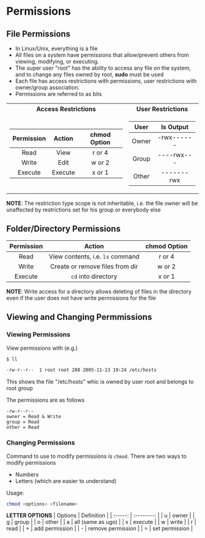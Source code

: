 # Permissions

## File Permissions

- In Linux/Unix, everything is a file
- All files on a system have permissions that allow/prevent others from viewing, modifying, or executing.
- The super user "root" has the ability to access any file on the system, and to change any files owned by root, **sudo** must be used
- Each file has access restrictions with permissions, user restrictions with owner/group association.
- Permissions are referred to as bits
<table>
<tr><th>Access Restrictions</th><th>User Restrictions</th></tr>
<tr>
<td>

| Permission | Action | chmod Option |
|:--------: |:----: |:----------: |
| Read | View | r or 4 |
| Write | Edit | w or 2 |
| Execute | Execute | x or 1 |

</td>
<td>

| User | Is Output |
|:-: |:-: |
| Owner | -rwx------|
| Group | ----rwx---|
| Other | -------rwx|

</td>
</tr>
</table>


**NOTE**: The restriction type scope is not inheritable, i.e. the file owner will be unaffected by restrictions set for his group or everybody else

## Folder/Directory Permissions

| Permission | Action | chmod Option |
|:--------: |:----: |:----------: |
| Read | View contents, i.e. ``ls`` command | r or 4 |
| Write | Create or remove files from dir | w or 2 |
| Execute | ``cd`` into directory | x or 1 |

**NOTE**: Write access for a directory allows deleting of files in the directory even if the user does not have write permissions for the file

## Viewing and Changing Permmissions

### Viewing Permissions

View permissions with (e.g.)
```bash
$ ll

-rw-r--r--  1 root root 288 2005-11-13 19:24 /etc/hosts
```
This shows the file "/etc/hosts" whic is owned by user root and belongs to root group

The permissions are as follows
```
-rw-r--r--
owner = Read & Write
group = Read
other = Read
```

### Changing Permissions

Command to use to modify permissions is ``chmod``. There are two ways to modify permissions
- Numbers
- Letters (which are easier to understand)

Usage:
```bash
chmod <options> <filename>
```
**LETTER OPTIONS**
| Options | Definition |
| :-----: | :--------: |
| u | owner |
| g | group |
| o | other |
| a | all (same as ugo) |
| x | execute |
| w | write |
| r | read |
| + | add permission |
| - | remove permission |
| = | set permission |

